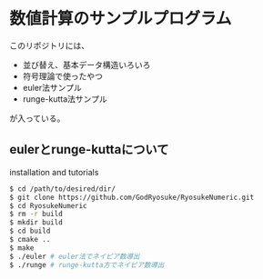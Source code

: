 # 数値計算のサンプルプログラム
このリポジトリには、
 - 並び替え、基本データ構造いろいろ
 - 符号理論で使ったやつ
 - euler法サンプル
 - runge-kutta法サンプル

が入っている。

## eulerとrunge-kuttaについて
installation and tutorials
```bash
$ cd /path/to/desired/dir/
$ git clone https://github.com/GodRyosuke/RyosukeNumeric.git
$ cd RyosukeNumeric
$ rm -r build
$ mkdir build
$ cd build
$ cmake ..
$ make
$ ./euler # euler法でネイピア数導出
$ ./runge # runge-kutta方でネイピア数導出
```
